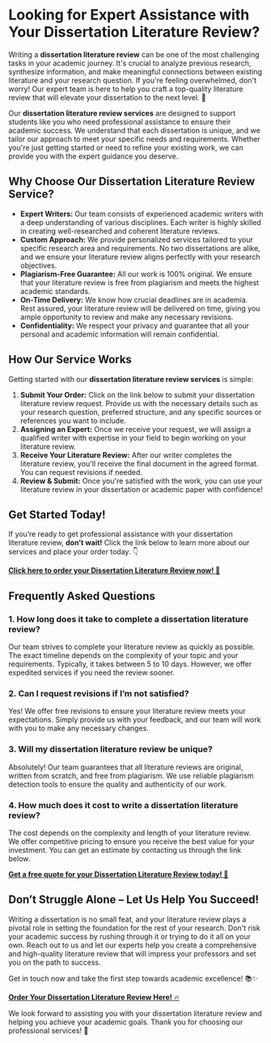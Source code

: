 # Looking for Expert Assistance with Your Dissertation Literature Review?

Writing a **dissertation literature review** can be one of the most challenging tasks in your academic journey. It's crucial to analyze previous research, synthesize information, and make meaningful connections between existing literature and your research question. If you're feeling overwhelmed, don't worry! Our expert team is here to help you craft a top-quality literature review that will elevate your dissertation to the next level. 🌟

Our **dissertation literature review services** are designed to support students like you who need professional assistance to ensure their academic success. We understand that each dissertation is unique, and we tailor our approach to meet your specific needs and requirements. Whether you're just getting started or need to refine your existing work, we can provide you with the expert guidance you deserve.

## Why Choose Our Dissertation Literature Review Service?

- **Expert Writers:** Our team consists of experienced academic writers with a deep understanding of various disciplines. Each writer is highly skilled in creating well-researched and coherent literature reviews.
- **Custom Approach:** We provide personalized services tailored to your specific research area and requirements. No two dissertations are alike, and we ensure your literature review aligns perfectly with your research objectives.
- **Plagiarism-Free Guarantee:** All our work is 100% original. We ensure that your literature review is free from plagiarism and meets the highest academic standards.
- **On-Time Delivery:** We know how crucial deadlines are in academia. Rest assured, your literature review will be delivered on time, giving you ample opportunity to review and make any necessary revisions.
- **Confidentiality:** We respect your privacy and guarantee that all your personal and academic information will remain confidential.

## How Our Service Works

Getting started with our **dissertation literature review services** is simple:

1. **Submit Your Order:** Click on the link below to submit your dissertation literature review request. Provide us with the necessary details such as your research question, preferred structure, and any specific sources or references you want to include.
2. **Assigning an Expert:** Once we receive your request, we will assign a qualified writer with expertise in your field to begin working on your literature review.
3. **Receive Your Literature Review:** After our writer completes the literature review, you'll receive the final document in the agreed format. You can request revisions if needed.
4. **Review & Submit:** Once you're satisfied with the work, you can use your literature review in your dissertation or academic paper with confidence!

## Get Started Today!

If you’re ready to get professional assistance with your dissertation literature review, **don’t wait!** Click the link below to learn more about our services and place your order today. 👇

[**Click here to order your Dissertation Literature Review now! 🚀**](https://tinyurl.com/topessay?keyword=dissertation+literature+review)

## Frequently Asked Questions

### 1. How long does it take to complete a dissertation literature review?

Our team strives to complete your literature review as quickly as possible. The exact timeline depends on the complexity of your topic and your requirements. Typically, it takes between 5 to 10 days. However, we offer expedited services if you need the review sooner.

### 2. Can I request revisions if I’m not satisfied?

Yes! We offer free revisions to ensure your literature review meets your expectations. Simply provide us with your feedback, and our team will work with you to make any necessary changes.

### 3. Will my dissertation literature review be unique?

Absolutely! Our team guarantees that all literature reviews are original, written from scratch, and free from plagiarism. We use reliable plagiarism detection tools to ensure the quality and authenticity of our work.

### 4. How much does it cost to write a dissertation literature review?

The cost depends on the complexity and length of your literature review. We offer competitive pricing to ensure you receive the best value for your investment. You can get an estimate by contacting us through the link below.

[**Get a free quote for your Dissertation Literature Review today! 💬**](https://tinyurl.com/topessay?keyword=dissertation+literature+review)

## Don’t Struggle Alone – Let Us Help You Succeed!

Writing a dissertation is no small feat, and your literature review plays a pivotal role in setting the foundation for the rest of your research. Don't risk your academic success by rushing through it or trying to do it all on your own. Reach out to us and let our experts help you create a comprehensive and high-quality literature review that will impress your professors and set you on the path to success.

Get in touch now and take the first step towards academic excellence! 📚✨

[**Order Your Dissertation Literature Review Here!** 🔥](https://tinyurl.com/topessay?keyword=dissertation+literature+review)

We look forward to assisting you with your dissertation literature review and helping you achieve your academic goals. Thank you for choosing our professional services! 🙏
